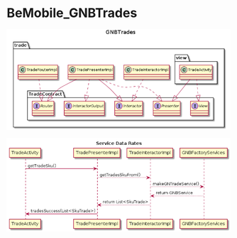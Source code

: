 # BeMobile_GNBTrades

![alt text](https://github.com/sergiomarmu/GNB_Trades/blob/develop/diagram/classDiagram.png)

![alt text](https://github.com/sergiomarmu/GNB_Trades/blob/develop/diagram/sequenceDiagram.png)
